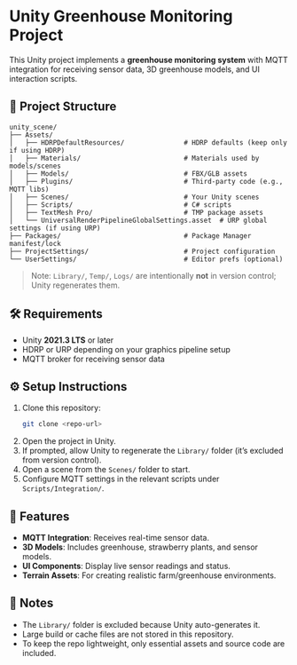 # Unity Greenhouse Monitoring Project

This Unity project implements a **greenhouse monitoring system** with MQTT integration for receiving sensor data, 3D greenhouse models, and UI interaction scripts.

## 📂 Project Structure

```
unity_scene/
├── Assets/
│   ├── HDRPDefaultResources/               # HDRP defaults (keep only if using HDRP)
│   ├── Materials/                          # Materials used by models/scenes
│   ├── Models/                             # FBX/GLB assets
│   ├── Plugins/                            # Third‑party code (e.g., MQTT libs)
│   ├── Scenes/                             # Your Unity scenes
│   ├── Scripts/                            # C# scripts
│   ├── TextMesh Pro/                       # TMP package assets
│   └── UniversalRenderPipelineGlobalSettings.asset  # URP global settings (if using URP)
├── Packages/                               # Package Manager manifest/lock
├── ProjectSettings/                        # Project configuration
└── UserSettings/                           # Editor prefs (optional)
```

> Note: `Library/`, `Temp/`, `Logs/` are intentionally **not** in version control; Unity regenerates them.

## 🛠 Requirements

- Unity **2021.3 LTS** or later
- HDRP or URP depending on your graphics pipeline setup
- MQTT broker for receiving sensor data

## ⚙️ Setup Instructions

1. Clone this repository:
   ```bash
   git clone <repo-url>
   ```
2. Open the project in Unity.
3. If prompted, allow Unity to regenerate the `Library/` folder (it’s excluded from version control).
4. Open a scene from the `Scenes/` folder to start.
5. Configure MQTT settings in the relevant scripts under `Scripts/Integration/`.

## 🚀 Features

- **MQTT Integration**: Receives real-time sensor data.
- **3D Models**: Includes greenhouse, strawberry plants, and sensor models.
- **UI Components**: Display live sensor readings and status.
- **Terrain Assets**: For creating realistic farm/greenhouse environments.

## 📜 Notes

- The `Library/` folder is excluded because Unity auto-generates it.
- Large build or cache files are not stored in this repository.
- To keep the repo lightweight, only essential assets and source code are included.